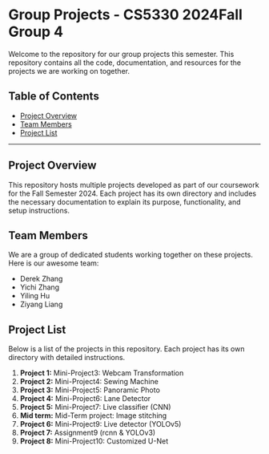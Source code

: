 # Group Projects - CS5330 2024Fall Group 4

Welcome to the repository for our group projects this semester. This repository contains all the code, documentation, and resources for the projects we are working on together.

## Table of Contents

- [Project Overview](#project-overview)
- [Team Members](#team-members)
- [Project List](#project-list)

---

## Project Overview

This repository hosts multiple projects developed as part of our coursework for the Fall Semester 2024. Each project has its own directory and includes the necessary documentation to explain its purpose, functionality, and setup instructions.

## Team Members

We are a group of dedicated students working together on these projects. Here is our awesome team:

- Derek Zhang
- Yichi Zhang
- Yiling Hu
- Ziyang Liang


## Project List

Below is a list of the projects in this repository. Each project has its own directory with detailed instructions.

1. **Project 1:** Mini-Project3: Webcam Transformation
2. **Project 2:** Mini-Project4: Sewing Machine
3. **Project 3:** Mini-Project5: Panoramic Photo
4. **Project 4:** Mini-Project6: Lane Detector
5. **Project 5:** Mini-Project7: Live classifier (CNN)
6. **Mid term:** Mid-Term project: Image stitching
7. **Project 6:** Mini-Project9: Live detector (YOLOv5)
8. **Project 7:** Assignment9 (rcnn & YOLOv3)
9. **Project 8:** Mini-Project10: Customized U-Net
